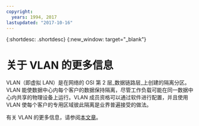 ```yaml
---
copyright:
  years: 1994, 2017
lastupdated: "2017-10-16"
---
```

{:shortdesc: .shortdesc}
{:new_window: target="_blank"}

# 关于 VLAN 的更多信息

VLAN（即虚拟 LAN）是在网络的 OSI 第 2 层_数据链路层_上创建的隔离分区。VLAN 能使数据中心内每个客户的数据保持隔离，尽管工作负载可能在同一数据中心内共享的物理设备上运行。VLAN 成员资格可以通过软件进行配置，并且使用 VLAN 使每个客户的专用区域彼此隔离是业界普遍接受的做法。

有关 VLAN 的更多信息，请参阅[本文章](https://en.wikipedia.org/wiki/Virtual_LAN)。

